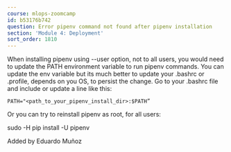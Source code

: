 ```yaml
---
course: mlops-zoomcamp
id: b53176b742
question: Error pipenv command not found after pipenv installation
section: 'Module 4: Deployment'
sort_order: 1810
---
```


When installing pipenv using --user option, not to all users, you would need to update the PATH environment variable to run pipenv commands. 
You can update the env variable but its much better to update your .bashrc or .profile, depends on you OS, to persist the change. Go to your .bashrc file and include or update a line like this:

`PATH="<path_to_your_pipenv_install_dir>:$PATH”`

Or you can try to reinstall pipenv as root, for all users:

sudo -H pip install -U pipenv

Added by Eduardo Muñoz

